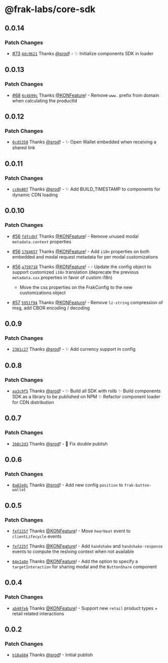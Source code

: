 # @frak-labs/core-sdk

## 0.0.14

### Patch Changes

- [#73](https://github.com/frak-id/wallet/pull/73) [`4dc9621`](https://github.com/frak-id/wallet/commit/4dc962139594cc8aed9699d918f0cde692325709) Thanks [@srod](https://github.com/srod)! - ✨ Initialize components SDK in loader

## 0.0.13

### Patch Changes

- [#68](https://github.com/frak-id/wallet/pull/68) [`6c4b99c`](https://github.com/frak-id/wallet/commit/6c4b99caafc1a144edd8ac71e0dabe4d0a38248f) Thanks [@KONFeature](https://github.com/KONFeature)! - Remove `www.` prefix from domain when calculating the productId

## 0.0.12

### Patch Changes

- [`0cd5358`](https://github.com/frak-id/wallet/commit/0cd53582925ba5bd0c3620a1b61bf4e377b88372) Thanks [@srod](https://github.com/srod)! - ✨ Open Wallet embedded when receiving a shared link

## 0.0.11

### Patch Changes

- [`cc0e807`](https://github.com/frak-id/wallet/commit/cc0e807add74165ac56ebd3289c1d5e90bd367b9) Thanks [@srod](https://github.com/srod)! - ✨ Add BUILD_TIMESTAMP to components for dynamic CDN loading

## 0.0.10

### Patch Changes

- [#56](https://github.com/frak-id/wallet/pull/56) [`fdfcdbf`](https://github.com/frak-id/wallet/commit/fdfcdbf0133fd71dd89b87b061988c0c8225c8c0) Thanks [@KONFeature](https://github.com/KONFeature)! - Remove unused modal `metadata.context` properties

- [#56](https://github.com/frak-id/wallet/pull/56) [`1764657`](https://github.com/frak-id/wallet/commit/176465722aafb9e392bcb62d6b504c6521ab71f8) Thanks [@KONFeature](https://github.com/KONFeature)! - Add `i18n` properties on both embedded and modal request metadata for per modal customizations

- [#56](https://github.com/frak-id/wallet/pull/56) [`a759718`](https://github.com/frak-id/wallet/commit/a759718b2ff4cb6be21a7b8cb535299d0517f99f) Thanks [@KONFeature](https://github.com/KONFeature)! - - Update the config object to support customized `i18n` translation (deprecate the previous `metadata.xxx` properties in favor of custom i18n)

  - Move the css properties on the FrakConfig to the new customizations object

- [#57](https://github.com/frak-id/wallet/pull/57) [`5951f94`](https://github.com/frak-id/wallet/commit/5951f94b7dd5fd7e655df00e85f1d7bab03cfaaa) Thanks [@KONFeature](https://github.com/KONFeature)! - Remove `lz-string` compression of msg, add CBOR encoding / decoding

## 0.0.9

### Patch Changes

- [`2381c27`](https://github.com/frak-id/wallet/commit/2381c274dc6240eeb96f9fd7683315ee4f052aea) Thanks [@srod](https://github.com/srod)! - ✨ Add currency support in config

## 0.0.8

### Patch Changes

- [`aa3c9f5`](https://github.com/frak-id/wallet/commit/aa3c9f5faf690110f4c5de5700c5e825e731941c) Thanks [@srod](https://github.com/srod)! - ✨ Build all SDK with rslib
  ✨ Build components SDK as a library to be published on NPM
  ✨ Refactor component loader for CDN distribution

## 0.0.7

### Patch Changes

- [`2b0c2d3`](https://github.com/frak-id/wallet/commit/2b0c2d3f2f78a3ccf1eb8be1602fb72ab4a39aaf) Thanks [@srod](https://github.com/srod)! - 🐛 Fix double publish

## 0.0.6

### Patch Changes

- [`0a82e0c`](https://github.com/frak-id/wallet/commit/0a82e0c6ea117a36ed2459fd682af52605922733) Thanks [@srod](https://github.com/srod)! - Add new config `position` to `frak-button-wallet`

## 0.0.5

### Patch Changes

- [`fef225f`](https://github.com/frak-id/wallet/commit/fef225ff27b381f0b4f4575f99e44b9dc1400d03) Thanks [@KONFeature](https://github.com/KONFeature)! - Move `hearbeat` event to `clientLifecycle` events

- [`fef225f`](https://github.com/frak-id/wallet/commit/fef225ff27b381f0b4f4575f99e44b9dc1400d03) Thanks [@KONFeature](https://github.com/KONFeature)! - Add `handshake` and `handshake-response` events to compute the reslving context when not available

- [`64e1a8e`](https://github.com/frak-id/wallet/commit/64e1a8eee7bde61cf1fbe1ce269bfdf66f1253f7) Thanks [@KONFeature](https://github.com/KONFeature)! - Add the option to specify a `targetInteraction` for sharing modal and the `ButtonShare` component

## 0.0.4

### Patch Changes

- [`ab40feb`](https://github.com/frak-id/wallet/commit/ab40feb34e0e720027cba6090a70bf5a7aa1c867) Thanks [@KONFeature](https://github.com/KONFeature)! - Support new `retail` product types + retail related interactions

## 0.0.2

### Patch Changes

- [`b18a684`](https://github.com/frak-id/wallet/commit/b18a6841e5faa3523f178603729b7b4f6fe8dea7) Thanks [@srod](https://github.com/srod)! - Initial publish
